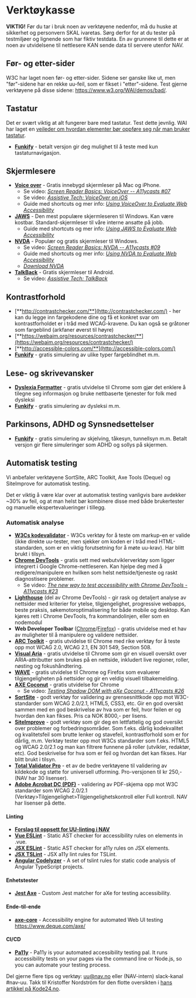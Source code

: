 # Verktøykasse

<alertstripe type="advarsel">
    <strong>VIKTIG!</strong> Før du tar i bruk noen av verktøyene nedenfor, må du huske at sikkerhet og personvern SKAL ivaretas. Sørg derfor for at du tester på testmiljøer og lignende som har fiktiv testdata. En av grunnene til dette er at noen av utvidelsene til nettlesere KAN sende data til servere utenfor NAV.
</alertstripe>

## Før- og etter-sider
W3C har laget noen før- og etter-sider. Sidene ser ganske like ut, men "før"-sidene har en rekke uu-feil, som er fikset i "etter"-sidene. Test gjerne verktøyene på disse sidene: https://www.w3.org/WAI/demos/bad/. 

## Tastatur
Det er svært viktig at alt fungerer bare med tastatur. Test dette jevnlig. WAI har laget en [veileder om hvordan elementer bør oppføre seg når man bruker tastatur](https://webaim.org/techniques/keyboard/).
- [**Funkify**](https://www.funkify.org/?v=f003c44deab6) - betalt versjon gir deg mulighet til å teste med kun tastaturnavigasjon. 

## Skjermlesere
- [**Voice over**](https://webaim.org/articles/voiceover/) - Gratis innebygd skjermleser på Mac og iPhone.
    - Se video: [*Screen Reader Basics: VoiceOver -- A11ycasts #07*](https://www.youtube.com/watch?v=5R-6WvAihms)
    - Se video: [*Assistive Tech: VoiceOver on iOS*](https://www.youtube.com/watch?v=bCHpdjvxBws)
    - Guide med shortcuts og mer info: [*Using VoiceOver to Evaluate Web Accessibility*](https://webaim.org/articles/voiceover/) 
- [**JAWS**](https://webaim.org/articles/jaws/) - Den mest populære skjermleseren til Windows. Kan være kostbar. Standard-skjermleser til våre interne ansatte på jobb.
    - Guide med shortcuts og mer info: [*Using JAWS to Evaluate Web Accessibility*](https://webaim.org/articles/jaws/)
- [**NVDA**](https://webaim.org/articles/nvda/) - Populær og gratis skjermleser til Windows.
    - Se video: [*Screen Reader Basics: NVDA -- A11ycasts #09*](https://www.youtube.com/watch?v=Jao3s_CwdRU)
    - Guide med shortcuts og mer info: [*Using NVDA to Evaluate Web Accessibility*](https://webaim.org/articles/nvda/)
    - [*Download NVDA*](https://www.nvaccess.org/)
- [**TalkBack**](https://support.google.com/accessibility/android/answer/6283677?hl=en) - Gratis skjermleser til Android.
    - Se video: [*Assistive Tech: TalkBack*](https://www.youtube.com/watch?v=0Zpzl4EKCco)

## Kontrastforhold
- [**http://contrastchecker.com/**](http://contrastchecker.com/)  - her kan du legge inn fargekodene dine og få et konkret svar om kontrastforholdet er i tråd med WCAG-kravene. Du kan også se gråtoner som fargeblind (arkfaner øverst til høyre)
- [**https://webaim.org/resources/contrastchecker/**](https://webaim.org/resources/contrastchecker/)
- [**http://accessible-colors.com/**](http://accessible-colors.com/)
- [**Funkify**](https://www.funkify.org/?v=f003c44deab6) - gratis simulering av ulike typer fargeblindhet m.m.

## Lese- og skrivevansker
- [**Dyslexia Formatter**](https://chrome.google.com/webstore/detail/dyslexia-formatter/kggkghfhlppjclojgphbploiaipgogoc) - gratis utvidelse til Chrome som gjør det enklere å tilegne seg informasjon og bruke nettbaserte tjenester for folk med dysleksi
- [**Funkify**](https://www.funkify.org/?v=f003c44deab6) - gratis simulering av dysleksi m.m.

## Parkinsons, ADHD og Synsnedsettelser
- [**Funkify**](https://www.funkify.org/?v=f003c44deab6) - gratis simulering av skjelving, tåkesyn, tunnellsyn m.m. Betalt versjon gir flere simuleringer som ADHD og sollys på skjermen. 

## Automatisk testing
Vi anbefaler verktøyene SortSite, ARC Toolkit, Axe Tools (Deque) og SiteImprove for automatisk testing.

<div><alertstripe type="advarsel">Det er viktig å være klar over at automatisk testing vanligvis bare avdekker ~30% av feil, og at man helst bør kombinere disse med både brukertester og manuelle ekspertevalueringer i tillegg.</alertstripe></div>

### Automatisk analyse
- [**W3Cs kodevalidator**](https://validator.w3.org/) - W3Cs verktøy for å teste om markup-en er valide (ikke direkte uu-tester, men sjekker om koden er i tråd med HTML-standarden, som er en viktig forutsetning for å møte uu-krav). Har blitt brukt i tilsyn.
- [**Chrome DevTools**](https://developers.google.com/web/tools/chrome-devtools/) - gratis sett med webutviklerverktøy som ligger integrert i Google Chrome-nettleseren. Kan hjelpe deg med å redigere/manipulere en hvilken som helst nettside/tjeneste og raskt diagnostisere problemer. 
    - Se video: [*The new way to test accessibility with Chrome DevTools - A11ycasts #23*](https://www.youtube.com/watch?v=b0Q5Zp_yKaU)
- [**Lighthouse**](https://developers.google.com/web/tools/lighthouse/) (del av Chrome DevTools) - gir rask og detaljert analyse av nettsider med kriterier for ytelse, tilgjengelighet, progressive webapps, beste praksis, søkemotoroptimalisering for både mobile og desktop. Kan kjøres rett i Chrome DevTools, fra kommandolinjen, eller som en nodemodul
- **Web Developer Toolbar** ([Chrome](https://chrome.google.com/webstore/detail/web-developer-toolbar/deeboegbjcnfgidliakhpoapnpomphji)/[Firefox](https://addons.mozilla.org/en-US/firefox/addon/web-developer/)) - gratis utvidelse med et hav av muligheter til å manipulere og validere nettsider.
- [**ARC Toolkit**](https://chrome.google.com/webstore/detail/arc-toolkit/chdkkkccnlfncngelccgbgfmjebmkmce) - gratis utvidelse til Chrome med rike verktøy for å teste opp mot WCAG 2.0, WCAG 2.1, EN 301 549, Section 508.
- [**Visual Aria**](https://chrome.google.com/webstore/detail/visual-aria/lhbmajchkkmakajkjenkchhnhbadmhmk) - gratis utvidelse til Chrome som gir en visuell oversikt over ARIA-attributter som brukes på en nettside, inkludert live regioner, roller, nøsting og fokushåndtering.
- [**WAVE**](https://wave.webaim.org/) - gratis utvidelse til Chrome og Firefox som evaluerer tilgjengeligheten på nettsider og gir en veldig visuell tilbakemelding.
- [**AXE Coconut**](https://chrome.google.com/webstore/detail/axe-coconut/iobddmbdndbbbfjopjdgadphaoihpojp) - gratis utvidelse for Chrome
    - Se video: [*Testing Shadow DOM with aXe Coconut - A11ycasts #26*](https://www.youtube.com/watch?v=1uyQdC3LqLo)
- [**SortSite**](https://www.powermapper.com/products/sortsite/) - godt verktøy for validering av grensesnittkode opp mot W3C-standarder som WCAG 2.0/2.1, HTML5, CSS3, etc. Gir en god oversikt sammen med en god beskrivelse av hva som er feil, hvor feilen er og hvordan den kan fikses. Pris ca NOK 8000,- per lisens. 
- [**SiteImprove**](https://siteimprove.com/nb-no/) - godt verktøy som gir deg en lettfattelig og god oversikt over problemer og forbedringsområder. Som f.eks. dårlig kodekvalitet og kvalitetsfeil som brutte lenker og stavefeil, kontrastforhold som er for dårlig, m.m. Verktøy tester opp mot W3Cs standarder som f.eks. HTML5 og WCAG 2.0/2.1 og man kan filtrere funnene på roller (utvikler, redaktør, etc). God beskrivelse for hva som er feil og hvordan det kan fikses. Har blitt brukt i tilsyn.
- [**Total Validator Pro**](http://www.totalvalidator.com/) - et av de bedre verktøyene til validering av kildekode og støtte for universell utforming. Pro-versjonen til kr 250,- (NAV har 30 lisenser).
- [**Adobe Acrobat DC (PDF)**](https://helpx.adobe.com/no/acrobat/user-guide.html?topic=/no/no/acrobat/morehelp/accessibility_tags_and_reflow.ug.js) - validering av PDF-skjema opp mot W3C standarder som WCAG 2.0/2.1 (Verktøy>Tilgjengelighet>Tilgjengelighetskontroll eller Full kontroll. NAV har lisenser på dette.

#### Linting
- [**Forslag til oppsett for UU-linting i NAV**](https://github.com/navikt/uu-testing)
- [**Vue ESLint**](https://github.com/maranran/eslint-plugin-vue-a11y) - Static AST checker for accessibility rules on elements in .vue.
- [**JSX ESLint**](https://github.com/evcohen/eslint-plugin-jsx-a11y) - Static AST checker for a11y rules on JSX elements.
- [**JSX TSLint**](https://github.com/joaovieira/tslint-react-a11y#readme) - JSX a11y lint rules for TSLint.
- [**Angular Codelyzer**](https://github.com/mgechev/codelyzer#readme) - A set of tslint rules for static code analysis of Angular TypeScript projects.

#### Enhetstester
- [**Jest Axe**](https://github.com/nickcolley/jest-axe) - Custom Jest matcher for aXe for testing accessibility.

#### Ende-til-ende
- [**axe-core**](https://github.com/dequelabs/axe-core) - Accessibility engine for automated Web UI testing https://www.deque.com/axe/

#### CI/CD
- [**Pa11y**](https://github.com/pa11y/pa11y) - Pa11y is your automated accessibility testing pal. It runs accessibility tests on your pages via the command line or Node.js, so you can automate your testing process.

Del gjerne flere tips og verktøy: uu@nav.no eller (NAV-intern) slack-kanal #nav-uu.
Takk til Kristoffer Nordström for den flotte oversikten i [hans artikkel på Kode24.no](https://www.kode24.no/kodenytt/5-verktoy-for-bedre-tilgjengelighet/72149017). 
